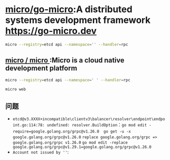 # [micro/go-micro](https://github.com/micro/go-micro):A distributed systems development framework https://go-micro.dev

```sh
micro --registry=etcd api --namespace='' --handler=rpc
```


## [ micro / micro ](https://github.com/micro/micro):Micro is a cloud native development platform


```sh
micro --registry=etcd api --namespace=' ' --handler=rpc

micro web
```

## 问题

* `etcd@v3.XXXX+incompatible\clientv3\balancer\resolver\endpoint\endpoint.go:114:78: undefined: resolver.BuildOption`：`go mod edit -require=google.golang.org/grpc@v1.26.0`　`go get -u -x google.golang.org/grpc@v1.26.0` `replace google.golang.org/grpc => google.golang.org/grpc v1.26.0` `go mod edit -replace google.golang.org/grpc@v1.29.1=google.golang.org/grpc@v1.26.0`
* `Account not issued by ''`:
